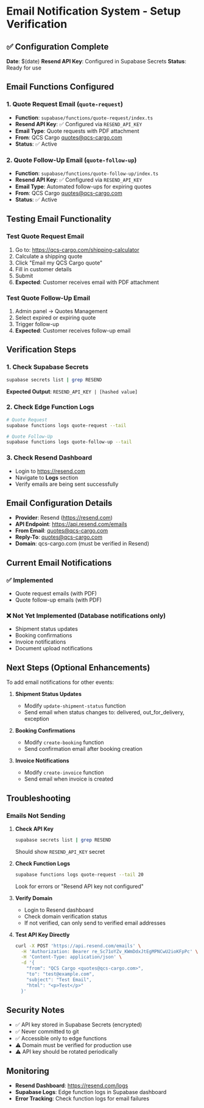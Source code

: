 # Email Notification System - Setup Verification

## ✅ Configuration Complete

**Date**: $(date)
**Resend API Key**: Configured in Supabase Secrets
**Status**: Ready for use

## Email Functions Configured

### 1. Quote Request Email (`quote-request`)
- **Function**: `supabase/functions/quote-request/index.ts`
- **Resend API Key**: ✅ Configured via `RESEND_API_KEY`
- **Email Type**: Quote requests with PDF attachment
- **From**: QCS Cargo <quotes@qcs-cargo.com>
- **Status**: ✅ Active

### 2. Quote Follow-Up Email (`quote-follow-up`)
- **Function**: `supabase/functions/quote-follow-up/index.ts`
- **Resend API Key**: ✅ Configured via `RESEND_API_KEY`
- **Email Type**: Automated follow-ups for expiring quotes
- **From**: QCS Cargo <quotes@qcs-cargo.com>
- **Status**: ✅ Active

## Testing Email Functionality

### Test Quote Request Email
1. Go to: https://qcs-cargo.com/shipping-calculator
2. Calculate a shipping quote
3. Click "Email my QCS Cargo quote"
4. Fill in customer details
5. Submit
6. **Expected**: Customer receives email with PDF attachment

### Test Quote Follow-Up Email
1. Admin panel → Quotes Management
2. Select expired or expiring quote
3. Trigger follow-up
4. **Expected**: Customer receives follow-up email

## Verification Steps

### 1. Check Supabase Secrets
```bash
supabase secrets list | grep RESEND
```
**Expected Output**: `RESEND_API_KEY | [hashed value]`

### 2. Check Edge Function Logs
```bash
# Quote Request
supabase functions logs quote-request --tail

# Quote Follow-Up  
supabase functions logs quote-follow-up --tail
```

### 3. Check Resend Dashboard
- Login to https://resend.com
- Navigate to **Logs** section
- Verify emails are being sent successfully

## Email Configuration Details

- **Provider**: Resend (https://resend.com)
- **API Endpoint**: https://api.resend.com/emails
- **From Email**: quotes@qcs-cargo.com
- **Reply-To**: quotes@qcs-cargo.com
- **Domain**: qcs-cargo.com (must be verified in Resend)

## Current Email Notifications

### ✅ Implemented
- Quote request emails (with PDF)
- Quote follow-up emails (with PDF)

### ❌ Not Yet Implemented (Database notifications only)
- Shipment status updates
- Booking confirmations
- Invoice notifications
- Document upload notifications

## Next Steps (Optional Enhancements)

To add email notifications for other events:

1. **Shipment Status Updates**
   - Modify `update-shipment-status` function
   - Send email when status changes to: delivered, out_for_delivery, exception

2. **Booking Confirmations**
   - Modify `create-booking` function
   - Send confirmation email after booking creation

3. **Invoice Notifications**
   - Modify `create-invoice` function
   - Send email when invoice is created

## Troubleshooting

### Emails Not Sending

1. **Check API Key**
   ```bash
   supabase secrets list | grep RESEND
   ```
   Should show `RESEND_API_KEY` secret

2. **Check Function Logs**
   ```bash
   supabase functions logs quote-request --tail 20
   ```
   Look for errors or "Resend API key not configured"

3. **Verify Domain**
   - Login to Resend dashboard
   - Check domain verification status
   - If not verified, can only send to verified email addresses

4. **Test API Key Directly**
   ```bash
   curl -X POST 'https://api.resend.com/emails' \
     -H 'Authorization: Bearer re_Sc71oYZv_KWmDdxJtEgMPNCwU2ioKFpPc' \
     -H 'Content-Type: application/json' \
     -d '{
       "from": "QCS Cargo <quotes@qcs-cargo.com>",
       "to": "test@example.com",
       "subject": "Test Email",
       "html": "<p>Test</p>"
     }'
   ```

## Security Notes

- ✅ API key stored in Supabase Secrets (encrypted)
- ✅ Never committed to git
- ✅ Accessible only to edge functions
- ⚠️ Domain must be verified for production use
- ⚠️ API key should be rotated periodically

## Monitoring

- **Resend Dashboard**: https://resend.com/logs
- **Supabase Logs**: Edge function logs in Supabase dashboard
- **Error Tracking**: Check function logs for email failures

